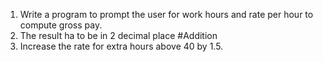 1. Write a program to prompt the user for work hours and rate per hour to compute gross pay.
2. The result ha to be in 2 decimal place
#Addition
3. Increase the rate for extra hours above 40 by 1.5.
